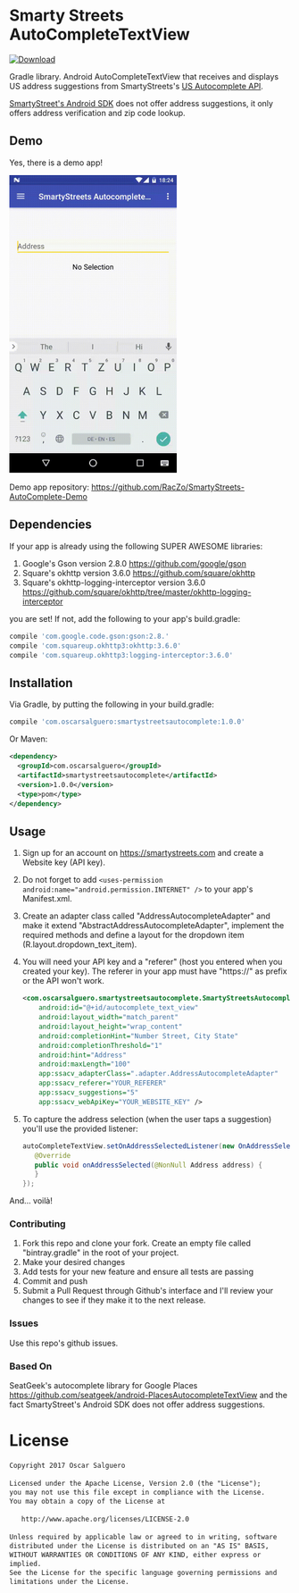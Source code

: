 # Smarty Streets AutoCompleteTextView

[ ![Download](https://api.bintray.com/packages/raczo/maven/smartystreetsautocomplete/images/download.svg?version=1.0.0) ](https://bintray.com/raczo/maven/smartystreetsautocomplete/1.0.0/link)

Gradle library. Android AutoCompleteTextView that receives and displays US address suggestions from SmartyStreets's [US Autocomplete API](https://smartystreets.com/docs/cloud/us-autocomplete-api "US Autocomplete API").

[SmartyStreet's Android SDK](https://smartystreets.com/docs/sdk/android "SmartyStreet's Android SDK") does not offer address suggestions, it only offers address verification and zip code lookup.


## Demo

Yes, there is a demo app!

<img src="https://github.com/RacZo/SmartyStreets-AutoComplete-Demo/blob/master/media/demo.gif" width=300>

Demo app repository: https://github.com/RacZo/SmartyStreets-AutoComplete-Demo


## Dependencies

If your app is already using the following SUPER AWESOME libraries:

1. Google's Gson version 2.8.0 https://github.com/google/gson
2. Square's okhttp version 3.6.0 https://github.com/square/okhttp
3. Square's okhttp-logging-interceptor version 3.6.0 https://github.com/square/okhttp/tree/master/okhttp-logging-interceptor

you are set! If not, add the following to your app's build.gradle:

```groovy
compile 'com.google.code.gson:gson:2.8.'
compile 'com.squareup.okhttp3:okhttp:3.6.0'
compile 'com.squareup.okhttp3:logging-interceptor:3.6.0'
```


## Installation

Via Gradle, by putting the following in your build.gradle:

```groovy
compile 'com.oscarsalguero:smartystreetsautocomplete:1.0.0'
```

Or Maven:

```xml
<dependency>
  <groupId>com.oscarsalguero</groupId>
  <artifactId>smartystreetsautocomplete</artifactId>
  <version>1.0.0</version>
  <type>pom</type>
</dependency>
```

## Usage

1. Sign up for an account on https://smartystreets.com and create a Website key (API key).

2. Do not forget to add  ```<uses-permission android:name="android.permission.INTERNET" />``` to your app's Manifest.xml.

3. Create an adapter class called "AddressAutocompleteAdapter" and make it extend "AbstractAddressAutocompleteAdapter", implement the required methods and define a layout for the dropdown item (R.layout.dropdown_text_item).

4. You will need your API key and a "referer" (host you entered when you created your key). The referer in your app must have "https://" as prefix or the API won't work.
    ```xml
    <com.oscarsalguero.smartystreetsautocomplete.SmartyStreetsAutocompleteTextView
        android:id="@+id/autocomplete_text_view"
        android:layout_width="match_parent"
        android:layout_height="wrap_content"
        android:completionHint="Number Street, City State"
        android:completionThreshold="1"
        android:hint="Address"
        android:maxLength="100"
        app:ssacv_adapterClass=".adapter.AddressAutocompleteAdapter"
        app:ssacv_referer="YOUR_REFERER"
        app:ssacv_suggestions="5"
        app:ssacv_webApiKey="YOUR_WEBSITE_KEY" />
    ```

5. To capture the address selection (when the user taps a suggestion) you'll use the provided listener:

    ```java
    autoCompleteTextView.setOnAddressSelectedListener(new OnAddressSelectedListener() {
       @Override
       public void onAddressSelected(@NonNull Address address) {
       }
    });
    ```

And... voilà!


### Contributing

1. Fork this repo and clone your fork. Create an empty file called "bintray.gradle" in the root of your project.
2. Make your desired changes
3. Add tests for your new feature and ensure all tests are passing
4. Commit and push
5. Submit a Pull Request through Github's interface and I'll review your changes to see if they make it to the next release.


### Issues

Use this repo's github issues.


### Based On

SeatGeek's autocomplete library for Google Places https://github.com/seatgeek/android-PlacesAutocompleteTextView and the fact SmartyStreet's Android SDK does not offer address suggestions.


License
=======

    Copyright 2017 Oscar Salguero

    Licensed under the Apache License, Version 2.0 (the "License");
    you may not use this file except in compliance with the License.
    You may obtain a copy of the License at

       http://www.apache.org/licenses/LICENSE-2.0

    Unless required by applicable law or agreed to in writing, software
    distributed under the License is distributed on an "AS IS" BASIS,
    WITHOUT WARRANTIES OR CONDITIONS OF ANY KIND, either express or implied.
    See the License for the specific language governing permissions and
    limitations under the License.

